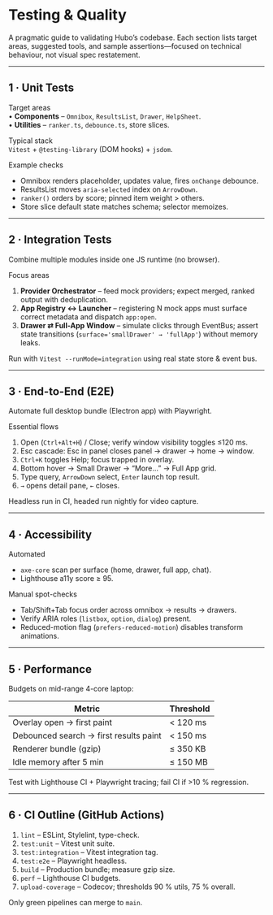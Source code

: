 # Testing & Quality

A pragmatic guide to validating Hubo’s codebase.  Each section lists target areas, suggested tools, and sample assertions—focused on technical behaviour, not visual spec restatement.

---

## 1&nbsp;·&nbsp;Unit Tests

Target areas  
• **Components** – `Omnibox`, `ResultsList`, `Drawer`, `HelpSheet`.  
• **Utilities** – `ranker.ts`, `debounce.ts`, store slices.

Typical stack  
`Vitest` + `@testing-library` (DOM hooks) + `jsdom`.

Example checks  
- Omnibox renders placeholder, updates value, fires `onChange` debounce.  
- ResultsList moves `aria-selected` index on `ArrowDown`.  
- `ranker()` orders by score; pinned item weight > others.  
- Store slice default state matches schema; selector memoizes.

---

## 2&nbsp;·&nbsp;Integration Tests

Combine multiple modules inside one JS runtime (no browser).

Focus areas  
1. **Provider Orchestrator** – feed mock providers; expect merged, ranked output with deduplication.  
2. **App Registry ↔ Launcher** – registering N mock apps must surface correct metadata and dispatch `app:open`.  
3. **Drawer ⇄ Full-App Window** – simulate clicks through EventBus; assert state transitions (`surface='smallDrawer' → 'fullApp'`) without memory leaks.

Run with `Vitest --runMode=integration` using real state store & event bus.

---

## 3&nbsp;·&nbsp;End-to-End (E2E)

Automate full desktop bundle (Electron app) with Playwright.

Essential flows  
1. Open (`Ctrl+Alt+H`) / Close; verify window visibility toggles ≤120 ms.  
2. Esc cascade: Esc in panel closes panel → drawer → home → window.  
3. `Ctrl+K` toggles Help; focus trapped in overlay.  
4. Bottom hover → Small Drawer → “More…” → Full App grid.  
5. Type query, `ArrowDown` select, `Enter` launch top result.  
6. `→` opens detail pane, `←` closes.

Headless run in CI, headed run nightly for video capture.

---

## 4&nbsp;·&nbsp;Accessibility

Automated  
- `axe-core` scan per surface (home, drawer, full app, chat).  
- Lighthouse a11y score ≥ 95.

Manual spot-checks  
- Tab/Shift+Tab focus order across omnibox → results → drawers.  
- Verify ARIA roles (`listbox`, `option`, `dialog`) present.  
- Reduced-motion flag (`prefers-reduced-motion`) disables transform animations.

---

## 5&nbsp;·&nbsp;Performance

Budgets on mid-range 4-core laptop:

| Metric | Threshold |
|--------|-----------|
| Overlay open → first paint | < 120 ms |
| Debounced search → first results paint | < 150 ms |
| Renderer bundle (gzip) | ≤ 350 KB |
| Idle memory after 5 min | ≤ 150 MB |

Test with Lighthouse CI + Playwright tracing; fail CI if >10 % regression.

---

## 6&nbsp;·&nbsp;CI Outline (GitHub Actions)

1. `lint` – ESLint, Stylelint, type-check.  
2. `test:unit` – Vitest unit suite.  
3. `test:integration` – Vitest integration tag.  
4. `test:e2e` – Playwright headless.  
5. `build` – Production bundle; measure gzip size.  
6. `perf` – Lighthouse CI budgets.  
7. `upload-coverage` – Codecov; thresholds 90 % utils, 75 % overall.

Only green pipelines can merge to `main`.  
